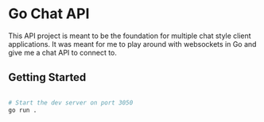 # Go Chat API

This API project is meant to be the foundation for multiple chat style client applications. It was meant for me to play around with websockets in Go and give me a chat API to connect to.

## Getting Started

```sh

# Start the dev server on port 3050
go run .

```